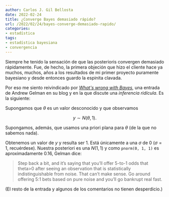 ```yaml
---
author: Carlos J. Gil Bellosta
date: 2022-02-24
title: ¿Converge Bayes demasiado rápido?
url: /2022/02/24/bayes-converge-demasiado-rapido/
categories:
- estadística
tags:
- estadística bayesiana
- convergencia
---
```


Siempre he tenido la sensación de que las posterioris convergen demasiado rápidamente. Fue, de hecho, la primera objeción que hizo el cliente hace ya muchos, muchos, años a los resultados de mi primer proyecto puramente bayesiano y desde entonces guardo la espinita clavada.

Por eso me siento reivindicado por [_What's wrong with Bayes_](https://statmodeling.stat.columbia.edu/2019/12/03/whats-wrong-with-bayes/), una entrada de Andrew Gelman en su blog y en la que discute una _inferencia ridícula_. Es la siguiente:

Supongamos que $\theta$ es un valor desconocido y que observamos

$$y \sim N(\theta, 1).$$

Supongamos, además, que usamos una priori plana para $\theta$ (de la que no sabemos nada).

Obtenemos un valor de $y$ y resulta ser 1. Está únicamente a una $\sigma$ de 0 ($\sigma = 1$, recuérdese). Nuestra posteriori es una $N(1, 1)$ y como `pnorm(0, 1, 1)` es aproximadamente 0.16, Gelman dice:

> Step back a bit, and it’s saying that you’ll offer 5-to-1 odds that theta>0 after seeing an observation that is statistically indistinguishable from noise. That can’t make sense. Go around offering 5:1 bets based on pure noise and you’ll go bankrupt real fast.

(El resto de la entrada y algunos de los comentarios no tienen desperdicio.)



